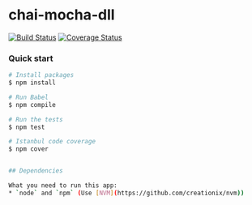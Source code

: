 # chai-mocha-dll

[![Build Status](https://travis-ci.org/jwcnewton/chai-mocha-dll.svg?branch=master)](https://travis-ci.org/jwcnewton/chai-mocha-dll) [![Coverage Status](https://coveralls.io/repos/github/jwcnewton/chai-mocha-dll/badge.svg?branch=master)](https://coveralls.io/github/jwcnewton/chai-mocha-dll?branch=master)


### Quick start


```bash
# Install packages
$ npm install

# Run Babel
$ npm compile

# Run the tests
$ npm test

# Istanbul code coverage
$ npm cover


## Dependencies

What you need to run this app:
* `node` and `npm` (Use [NVM](https://github.com/creationix/nvm))
